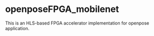 # openposeFPGA_mobilenet
This is an HLS-based FPGA accelerator implementation for openpose application.
